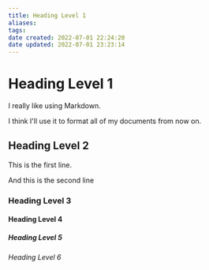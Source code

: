 ```yaml
---
title: Heading Level 1
aliases: 
tags: 
date created: 2022-07-01 22:24:20
date updated: 2022-07-01 23:23:14
---
```


# Heading Level 1

I really like using Markdown.  

I think I'll use it to format all of my documents from now on.

## Heading Level 2

This is the first line.    

And this is the second line

### Heading Level 3

#### Heading Level 4

##### Heading Level 5

###### Heading Level 6

